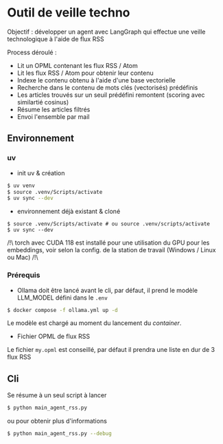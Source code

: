 # Outil de veille techno

Objectif : développer un agent avec LangGraph qui effectue une veille technologique à l'aide de flux RSS

Process déroulé :

- Lit un OPML contenant les flux RSS / Atom
- Lit les flux RSS / Atom pour obtenir leur contenu
- Indexe le contenu obtenu à l'aide d'une base vectorielle
- Recherche dans le contenu de mots clés (vectorisés) prédéfinis 
- Les articles trouvés sur un seuil prédéfini remontent (scoring avec similartié cosinus)
- Résume les articles filtrés
- Envoi l'ensemble par mail

## Environnement

### uv

- init uv & création

```bash
$ uv venv
$ source .venv/Scripts/activate
$ uv sync --dev
```

- environnement déjà existant & cloné

```
$ source .venv/Scripts/activate # ou source .venv/scripts/activate
$ uv sync --dev
```

/!\ torch avec CUDA 118 est installé pour une utilisation du GPU pour les embeddings, voir selon la config. de la station de travail (Windows / Linux ou Mac) /!\

### Prérequis

- Ollama doit être lancé avant le cli, par défaut, il prend le modèle LLM_MODEL défini dans le `.env`


```bash
$ docker compose -f ollama.yml up -d
```

Le modèle est chargé au moment du lancement du _container_.

- Fichier OPML de flux RSS

Le fichier `my.opml` est conseillé, par défaut il prendra une liste en dur de 3 flux RSS

## Cli

Se résume à un seul script à lancer

```bash
$ python main_agent_rss.py
```

ou pour obtenir plus d'informations 

```bash
$ python main_agent_rss.py --debug
```